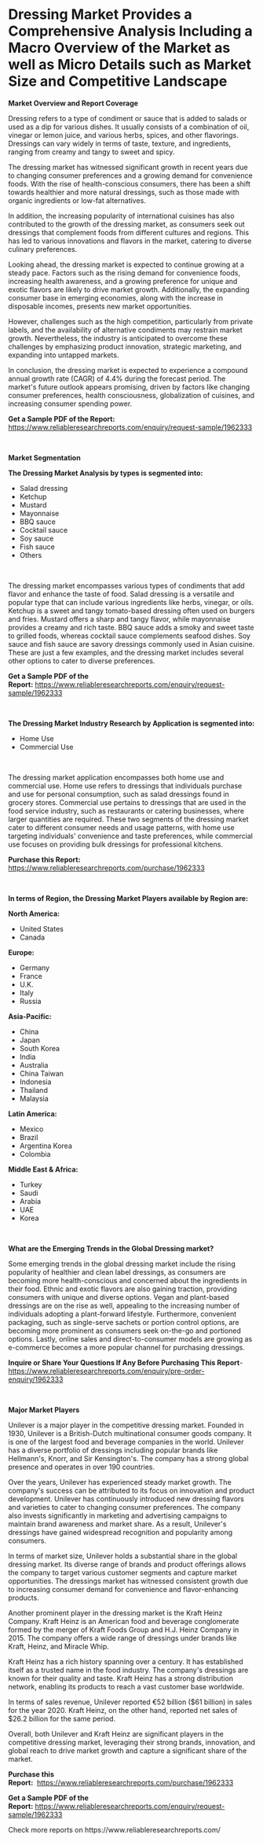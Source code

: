 <p><h1>Dressing Market Provides a Comprehensive Analysis Including a Macro Overview of the Market as well as Micro Details such as Market Size and Competitive Landscape</h1></p><p><strong>Market Overview and Report Coverage</strong></p>
<p><p>Dressing refers to a type of condiment or sauce that is added to salads or used as a dip for various dishes. It usually consists of a combination of oil, vinegar or lemon juice, and various herbs, spices, and other flavorings. Dressings can vary widely in terms of taste, texture, and ingredients, ranging from creamy and tangy to sweet and spicy.</p><p>The dressing market has witnessed significant growth in recent years due to changing consumer preferences and a growing demand for convenience foods. With the rise of health-conscious consumers, there has been a shift towards healthier and more natural dressings, such as those made with organic ingredients or low-fat alternatives.</p><p>In addition, the increasing popularity of international cuisines has also contributed to the growth of the dressing market, as consumers seek out dressings that complement foods from different cultures and regions. This has led to various innovations and flavors in the market, catering to diverse culinary preferences.</p><p>Looking ahead, the dressing market is expected to continue growing at a steady pace. Factors such as the rising demand for convenience foods, increasing health awareness, and a growing preference for unique and exotic flavors are likely to drive market growth. Additionally, the expanding consumer base in emerging economies, along with the increase in disposable incomes, presents new market opportunities.</p><p>However, challenges such as the high competition, particularly from private labels, and the availability of alternative condiments may restrain market growth. Nevertheless, the industry is anticipated to overcome these challenges by emphasizing product innovation, strategic marketing, and expanding into untapped markets.</p><p>In conclusion, the dressing market is expected to experience a compound annual growth rate (CAGR) of 4.4% during the forecast period. The market's future outlook appears promising, driven by factors like changing consumer preferences, health consciousness, globalization of cuisines, and increasing consumer spending power.</p></p>
<p><strong>Get a Sample PDF of the Report:</strong> <a href="https://www.reliableresearchreports.com/enquiry/request-sample/1962333">https://www.reliableresearchreports.com/enquiry/request-sample/1962333</a></p>
<p>&nbsp;</p>
<p><strong>Market Segmentation</strong></p>
<p><strong>The Dressing Market Analysis by types is segmented into:</strong></p>
<p><ul><li>Salad dressing</li><li>Ketchup</li><li>Mustard</li><li>Mayonnaise</li><li>BBQ sauce</li><li>Cocktail sauce</li><li>Soy sauce</li><li>Fish sauce</li><li>Others</li></ul></p>
<p>&nbsp;</p>
<p><p>The dressing market encompasses various types of condiments that add flavor and enhance the taste of food. Salad dressing is a versatile and popular type that can include various ingredients like herbs, vinegar, or oils. Ketchup is a sweet and tangy tomato-based dressing often used on burgers and fries. Mustard offers a sharp and tangy flavor, while mayonnaise provides a creamy and rich taste. BBQ sauce adds a smoky and sweet taste to grilled foods, whereas cocktail sauce complements seafood dishes. Soy sauce and fish sauce are savory dressings commonly used in Asian cuisine. These are just a few examples, and the dressing market includes several other options to cater to diverse preferences.</p></p>
<p><strong>Get a Sample PDF of the Report:</strong>&nbsp;<a href="https://www.reliableresearchreports.com/enquiry/request-sample/1962333">https://www.reliableresearchreports.com/enquiry/request-sample/1962333</a></p>
<p>&nbsp;</p>
<p><strong>The Dressing Market Industry Research by Application is segmented into:</strong></p>
<p><ul><li>Home Use</li><li>Commercial Use</li></ul></p>
<p>&nbsp;</p>
<p><p>The dressing market application encompasses both home use and commercial use. Home use refers to dressings that individuals purchase and use for personal consumption, such as salad dressings found in grocery stores. Commercial use pertains to dressings that are used in the food service industry, such as restaurants or catering businesses, where larger quantities are required. These two segments of the dressing market cater to different consumer needs and usage patterns, with home use targeting individuals' convenience and taste preferences, while commercial use focuses on providing bulk dressings for professional kitchens.</p></p>
<p><strong>Purchase this Report:</strong>&nbsp; <a href="https://www.reliableresearchreports.com/purchase/1962333">https://www.reliableresearchreports.com/purchase/1962333</a></p>
<p>&nbsp;</p>
<p><strong>In terms of Region, the Dressing Market Players available by Region are:</strong></p>
<p>
    <p> <strong> North America: </strong>
        <ul>
            <li>United States</li>
            <li>Canada</li>
        </ul>
        </p> 
    <p> <strong> Europe: </strong>
        <ul>
            <li>Germany</li>
            <li>France</li>
            <li>U.K.</li>
            <li>Italy</li>
            <li>Russia</li>
        </ul>
        </p> 
    <p> <strong> Asia-Pacific: </strong>
        <ul>
            <li>China</li>
            <li>Japan</li>
            <li>South Korea</li>
            <li>India</li>
            <li>Australia</li>
            <li>China Taiwan</li>
            <li>Indonesia</li>
            <li>Thailand</li>
            <li>Malaysia</li>
        </ul>
        </p> 
    <p> <strong> Latin America: </strong>
        <ul>
            <li>Mexico</li>
            <li>Brazil</li>
            <li>Argentina Korea</li>
            <li>Colombia</li>
        </ul>
        </p> 
    <p> <strong> Middle East & Africa: </strong>
        <ul>
            <li>Turkey</li>
            <li>Saudi</li>
            <li>Arabia</li>
            <li>UAE</li>
            <li>Korea</li>
        </ul>
    </p>
    </p>
<p>&nbsp;</p>
<p><strong>What are the Emerging Trends in the Global Dressing market?</strong></p>
<p><p>Some emerging trends in the global dressing market include the rising popularity of healthier and clean label dressings, as consumers are becoming more health-conscious and concerned about the ingredients in their food. Ethnic and exotic flavors are also gaining traction, providing consumers with unique and diverse options. Vegan and plant-based dressings are on the rise as well, appealing to the increasing number of individuals adopting a plant-forward lifestyle. Furthermore, convenient packaging, such as single-serve sachets or portion control options, are becoming more prominent as consumers seek on-the-go and portioned options. Lastly, online sales and direct-to-consumer models are growing as e-commerce becomes a more popular channel for purchasing dressings.</p></p>
<p><strong>Inquire or Share Your Questions If Any Before Purchasing This Report</strong>- <a href="https://www.reliableresearchreports.com/enquiry/pre-order-enquiry/1962333">https://www.reliableresearchreports.com/enquiry/pre-order-enquiry/1962333</a></p>
<p>&nbsp;</p>
<p><strong>Major Market Players</strong></p>
<p><p>Unilever is a major player in the competitive dressing market. Founded in 1930, Unilever is a British-Dutch multinational consumer goods company. It is one of the largest food and beverage companies in the world. Unilever has a diverse portfolio of dressings including popular brands like Hellmann's, Knorr, and Sir Kensington's. The company has a strong global presence and operates in over 190 countries.</p><p>Over the years, Unilever has experienced steady market growth. The company's success can be attributed to its focus on innovation and product development. Unilever has continuously introduced new dressing flavors and varieties to cater to changing consumer preferences. The company also invests significantly in marketing and advertising campaigns to maintain brand awareness and market share. As a result, Unilever's dressings have gained widespread recognition and popularity among consumers.</p><p>In terms of market size, Unilever holds a substantial share in the global dressing market. Its diverse range of brands and product offerings allows the company to target various customer segments and capture market opportunities. The dressings market has witnessed consistent growth due to increasing consumer demand for convenience and flavor-enhancing products.</p><p>Another prominent player in the dressing market is the Kraft Heinz Company. Kraft Heinz is an American food and beverage conglomerate formed by the merger of Kraft Foods Group and H.J. Heinz Company in 2015. The company offers a wide range of dressings under brands like Kraft, Heinz, and Miracle Whip.</p><p>Kraft Heinz has a rich history spanning over a century. It has established itself as a trusted name in the food industry. The company's dressings are known for their quality and taste. Kraft Heinz has a strong distribution network, enabling its products to reach a vast customer base worldwide.</p><p>In terms of sales revenue, Unilever reported €52 billion ($61 billion) in sales for the year 2020. Kraft Heinz, on the other hand, reported net sales of $26.2 billion for the same period.</p><p>Overall, both Unilever and Kraft Heinz are significant players in the competitive dressing market, leveraging their strong brands, innovation, and global reach to drive market growth and capture a significant share of the market.</p></p>
<p><strong>Purchase this Report:</strong>&nbsp;&nbsp;<a href="https://www.reliableresearchreports.com/purchase/1962333">https://www.reliableresearchreports.com/purchase/1962333</a></p>
<p></p>
<p><strong>Get a Sample PDF of the Report:</strong>&nbsp;<a href="https://www.reliableresearchreports.com/enquiry/request-sample/1962333">https://www.reliableresearchreports.com/enquiry/request-sample/1962333</a></p>
<p>Check more reports on https://www.reliableresearchreports.com/</p>